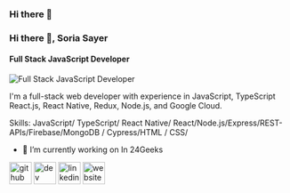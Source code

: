 ### Hi there 👋

### Hi there 👋, Soria Sayer
#### Full Stack JavaScript Developer
![Full Stack JavaScript Developer](https://arturssmirnovs.github.io/github-profile-readme-generator/images/banner.png)

 I'm a full-stack web developer with experience in JavaScript, TypeScript React.js, React Native, Redux, Node.js, and Google Cloud. 

Skills: JavaScript/ TypeScript/ React Native/ React/Node.js/Express/REST-APIs/Firebase/MongoDB / Cypress/HTML / CSS/

- 🔭 I’m currently working on In 24Geeks 


[<img src='https://cdn.jsdelivr.net/npm/simple-icons@3.0.1/icons/github.svg' alt='github' height='40'>](https://github.com/soriasayer)  [<img src='https://cdn.jsdelivr.net/npm/simple-icons@3.0.1/icons/dev-dot-to.svg' alt='dev' height='40'>](https://dev.to/soriasayer)  [<img src='https://cdn.jsdelivr.net/npm/simple-icons@3.0.1/icons/linkedin.svg' alt='linkedin' height='40'>](https://www.linkedin.com/in/soriasayer/)  [<img src='https://cdn.jsdelivr.net/npm/simple-icons@3.0.1/icons/icloud.svg' alt='website' height='40'>](https://soriasayer.com/index.html)  

